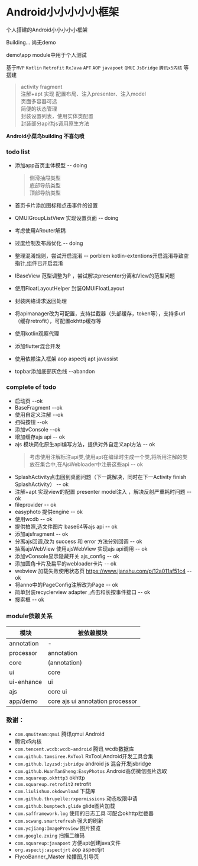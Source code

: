 # Android小小小小小框架
个人搭建的Android小小小小小框架 

Building...  尚无demo

demo\app module中用于个人测试

基于`MVP` `Kotlin` `Retrofit` `RxJava` `APT` `AOP` `javapoet` `QMUI` `JsBridge` `腾讯x5内核` 等搭建

> activity fragment  
  注解+apt 实现 配置布局、注入presenter、注入model  
  页面多容器可选  
  简便的状态管理  
  封装设置列表，使用实体类配置  
  封装部分api供js调用原生方法

<b>Android小菜鸟building  不喜勿喷</b>


### todo list

- 添加app首页主体模型  -- doing
    > 侧滑抽屉类型  
    > 底部导航类型  
    > 顶部导航类型  
    
- 首页卡片添加图标和点击事件的设置
- QMUIGroupListView 实现设置页面  -- doing
- 考虑使用ARouter解耦       
- 过度绘制及布局优化 -- doing
- 整理混淆规则，尝试开启混淆  --  porblem  kotlin-extentions开启混淆导致空指针,组件已开启混淆
- IBaseView 范型调整为P ，尝试解决presenter分离和View的范型问题
- 使用FloatLayoutHelper 封装QMUIFloatLayout
- 封装网络请求返回处理
- 将apimanager改为可配置，支持拦截器（头部缓存，token等），支持多url（缓存retrofit），可配置okhttp缓存等
- 使用kotlin观察代理
- 添加flutter混合开发
- 使用依赖注入框架  aop  aspectj   apt  javassist
- topbar添加底部灰色线 --abandon


### complete of todo

- 启动页  --ok 
- BaseFragment  --ok
- 使用自定义注解  --ok
- 扫码按钮  --ok
- 添加vConsole --ok
- 增加缓存ajs api -- ok
- ajs 模块简化原生api编写方法，提供对外自定义api方法 -- ok
    > 考虑使用注解标注api类,使用apt在编译时生成一个类,将所用注解的类放在集合中,在AjsWebloader中注册这些api  -- ok
- SplashActivity点击回到桌面问题（下一跳解决，同时在下一Activity finish SplashActivity）  -- ok
- 注解+apt 实现view的配置 presenter  model注入 ，解决反射严重耗时问题  -- ok
- fileprovider  --  ok
- easyphoto  提供engine  -- ok
- 使用wcdb  --  ok 
- 提供拍照,选文件图片 base64等ajs api -- ok
- 添加ajsfragment -- ok
- 分离ajs回调,改为 success 和 error 方法分别回调  --  ok
- 抽离ajsWebView 使用ajsWebView 实现ajs api调用  --  ok
- 添加vConsole显示隐藏开关 ajs_config  --  ok
- 添加圆角卡片及扁平的webloader卡片 -- ok
- webview 加载失败使用状态页 https://www.jianshu.com/p/12a011af51c4  --  ok
- 将anno中的PageConfig注解改为Page  --  ok
- 简单封装recyclerview adapter ,点击和长按事件接口  --  ok
- 搜索框  --  ok


### module依赖关系
|模块|被依赖模块|
|---|---|
|annotation|-|
|processor|annotation|
|core|(annotation)|
|ui|core|
|ui-enhance|ui|
|ajs|core ui|
|app/demo|core ajs ui annotation processor|


### 致谢：
- `com.qmuiteam:qmui` 腾讯qmui Android
- 腾讯x5内核
- `com.tencent.wcdb:wcdb-android` 腾讯 wcdb数据库
- `com.github.tamsiree.RxTool`  RxTool,Android开发工具合集
- `com.github.lzyzsd:jsbridge` android js 混合开发jsbridge
- `com.github.HuanTanSheng:EasyPhotos`  Android高仿微信图片选取
- `com.squareup.okhttp3`  okhttp
- `com.squareup.retrofit2` retrofit
- `com.liulishuo.okdownload` 下载库
- `com.github.tbruyelle:rxpermissions` 动态权限申请
- `com.github.bumptech.glide`  glide图片加载
- `com.safframework.log`  使用的日志工具 可配合okhttp拦截器
- `com.scwang.smartrefresh`  强大的刷新
- `com.ycjiang:ImagePreview` 图片预览
- `com.google.zxing`  扫描二维码
- `com.squareup:javapoet` 方便apt创建java文件
- `org.aspectj:aspectjrt` aop aspectjrt
- FlycoBanner_Master 轮播图,引导页
